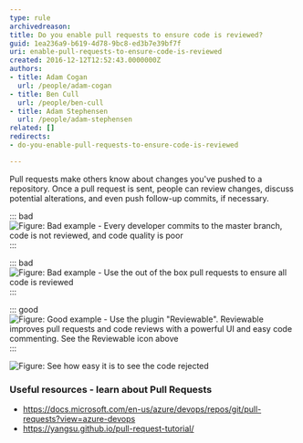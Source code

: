 ```yaml
---
type: rule
archivedreason: 
title: Do you enable pull requests to ensure code is reviewed?
guid: 1ea236a9-b619-4d78-9bc8-ed3b7e39bf7f
uri: enable-pull-requests-to-ensure-code-is-reviewed
created: 2016-12-12T12:52:43.0000000Z
authors:
- title: Adam Cogan
  url: /people/adam-cogan
- title: Ben Cull
  url: /people/ben-cull
- title: Adam Stephensen
  url: /people/adam-stephensen
related: []
redirects:
- do-you-enable-pull-requests-to-ensure-code-is-reviewed

---
```


Pull requests make others know about changes you've pushed to a repository. Once a pull request is sent, people can review changes, discuss potential alterations, and even push follow-up commits, if necessary.

::: bad  
![Figure: Bad example - Every developer commits to the master branch, code is not reviewed, and code quality is poor](github-pullrequest-bad-2.png)  
:::

::: bad  
![Figure: Bad example - Use the out of the box pull requests to ensure all code is reviewed](github-pullrequest-bad.png)  
:::

<!--endintro-->

::: good  
![Figure: Good example - Use the plugin "Reviewable". Reviewable improves pull requests and code reviews with a powerful UI and easy code commenting. See the Reviewable icon above](github-pullrequest-1.png)  
:::

![Figure: See how easy it is to see the code rejected](github-pullrequest-2.png)  

### Useful resources - learn about Pull Requests

- https://docs.microsoft.com/en-us/azure/devops/repos/git/pull-requests?view=azure-devops
- https://yangsu.github.io/pull-request-tutorial/
